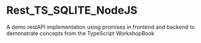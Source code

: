 # Rest_TS_SQLITE_NodeJS
A demo restAPI implementation using promises in frontend and backend to demonstrate concepts from the TypeScript WorkshopBook
